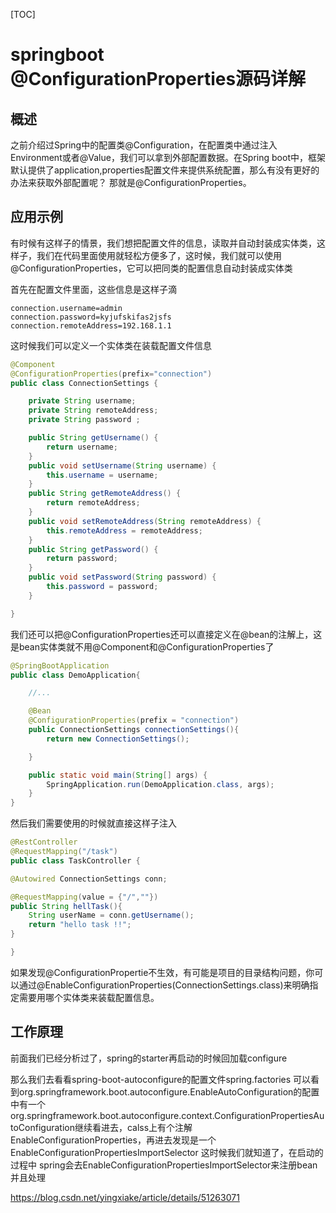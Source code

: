 [TOC]



# springboot @ConfigurationProperties源码详解 

## **概述**

之前介绍过Spring中的配置类@Configuration，在配置类中通过注入Environment或者@Value，我们可以拿到外部配置数据。在Spring boot中，框架默认提供了application,properties配置文件来提供系统配置，那么有没有更好的办法来获取外部配置呢？ 那就是@ConfigurationProperties。

## 应用示例 

有时候有这样子的情景，我们想把配置文件的信息，读取并自动封装成实体类，这样子，我们在代码里面使用就轻松方便多了，这时候，我们就可以使用@ConfigurationProperties，它可以把同类的配置信息自动封装成实体类

首先在配置文件里面，这些信息是这样子滴

```
connection.username=admin
connection.password=kyjufskifas2jsfs
connection.remoteAddress=192.168.1.1
```

这时候我们可以定义一个实体类在装载配置文件信息

```java
@Component
@ConfigurationProperties(prefix="connection")
public class ConnectionSettings {

    private String username;
    private String remoteAddress;
    private String password ;

    public String getUsername() {
        return username;
    }
    public void setUsername(String username) {
        this.username = username;
    }
    public String getRemoteAddress() {
        return remoteAddress;
    }
    public void setRemoteAddress(String remoteAddress) {
        this.remoteAddress = remoteAddress;
    }
    public String getPassword() {
        return password;
    }
    public void setPassword(String password) {
        this.password = password;
    }

} 
```

我们还可以把@ConfigurationProperties还可以直接定义在@bean的注解上，这是bean实体类就不用@Component和@ConfigurationProperties了

```java
@SpringBootApplication
public class DemoApplication{

    //...

    @Bean
    @ConfigurationProperties(prefix = "connection")
    public ConnectionSettings connectionSettings(){
        return new ConnectionSettings();

    }

    public static void main(String[] args) {
        SpringApplication.run(DemoApplication.class, args);
    }
} 
```

然后我们需要使用的时候就直接这样子注入

```java
@RestController
@RequestMapping("/task")
public class TaskController {

@Autowired ConnectionSettings conn;

@RequestMapping(value = {"/",""})
public String hellTask(){
    String userName = conn.getUsername();     
    return "hello task !!";
}

} 
```

如果发现@ConfigurationPropertie不生效，有可能是项目的目录结构问题，你可以通过@EnableConfigurationProperties(ConnectionSettings.class)来明确指定需要用哪个实体类来装载配置信息。

 

## 工作原理 

前面我们已经分析过了，spring的starter再启动的时候回加载configure

那么我们去看看spring-boot-autoconfigure的配置文件spring.factories 
可以看到org.springframework.boot.autoconfigure.EnableAutoConfiguration的配置中有一个org.springframework.boot.autoconfigure.context.ConfigurationPropertiesAutoConfiguration继续看进去，calss上有个注解EnableConfigurationProperties，再进去发现是一个EnableConfigurationPropertiesImportSelector 
这时候我们就知道了，在启动的过程中 spring会去EnableConfigurationPropertiesImportSelector来注册bean 并且处理







https://blog.csdn.net/yingxiake/article/details/51263071